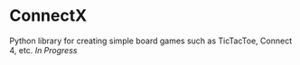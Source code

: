 # ConnectX
Python library for creating simple board games such as TicTacToe, Connect 4, etc. *In Progress*
